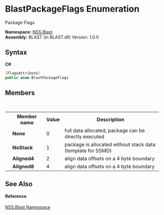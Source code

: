 # BlastPackageFlags Enumeration
 

Package Flags

**Namespace:**&nbsp;<a href="N_NSS_Blast">NSS.Blast</a><br />**Assembly:**&nbsp;BLAST (in BLAST.dll) Version: 1.0.0

## Syntax

**C#**<br />
``` C#
[FlagsAttribute]
public enum BlastPackageFlags
```


## Members
&nbsp;<table><tr><th></th><th>Member name</th><th>Value</th><th>Description</th></tr><tr><td /><td target="F:NSS.Blast.BlastPackageFlags.None">**None**</td><td>0</td><td>full data allocated, package can be directly executed</td></tr><tr><td /><td target="F:NSS.Blast.BlastPackageFlags.NoStack">**NoStack**</td><td>1</td><td>package is allocated without stack data (template for SSMD)</td></tr><tr><td /><td target="F:NSS.Blast.BlastPackageFlags.Aligned4">**Aligned4**</td><td>2</td><td>align data offsets on a 4 byte boundary</td></tr><tr><td /><td target="F:NSS.Blast.BlastPackageFlags.Aligned8">**Aligned8**</td><td>4</td><td>align data offsets on a 4 byte boundary</td></tr></table>

## See Also


#### Reference
<a href="N_NSS_Blast">NSS.Blast Namespace</a><br />
